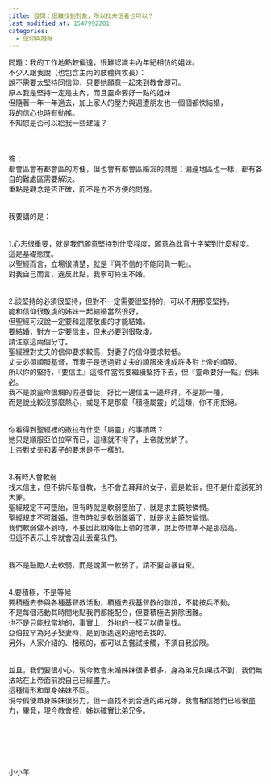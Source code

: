 ```yaml
---
title: 發問：很難找到對象，所以找未信者也可以？
last_modified_at: 1547992201
categories:
  - 信仰與婚姻
---
```


問題：我的工作地點較偏遠，很難認識主內年紀相仿的姐妹。<br>不少人跟我說（也包含主內的肢體與牧長）：<br>說不需要太堅持同信仰，只要她願意一起來到教會即可。 <br>原本我是堅持一定是主內，而且靈命要好一點的姐妹<br>但隨著一年一年過去，加上家人的壓力與週遭朋友也一個個都快結婚，<br>我的信心也時有動搖。 <br>不知您是否可以給我一些建議？<br><!--more--><br><br><br>答：<br>都會區會有都會區的方便，但也會有都會區婚友的問題；偏遠地區也一樣，都有各自的難處區需要解決。<br>重點是觀念是否正確，而不是方不方便的問題。<br><br><br>我要講的是：<br><br><br>1.心志很重要，就是我們願意堅持到什麼程度，願意為此背十字架到什麼程度。<br>這是基礎態度。<br>以聖經而言，立場很清楚，就是『與不信的不能同負一軛』。<br>對我自己而言，違反此點，我寧可終生不婚。<br> <br><br>2.該堅持的必須很堅持，但對不一定需要很堅持的，可以不用那麼堅持。<br>能和信仰很敬虔的姊妹一起結婚當然很好，<br>但聖經可沒說一定要和這麼敬虔的才能結婚。<br>要結婚，對方一定要信主，但未必要到很敬虔。<br>請注意這兩個分寸。<br>聖經裡對丈夫的信仰要求較高，對妻子的信仰要求較低。<br>丈夫必須順服基督，而妻子是透過對丈夫的順服來達成許多對上帝的順服。<br>所以你的堅持，『要信主』這條件當然要繼續堅持下去，但『靈命要好一點』倒未必。<br>我不是說靈命很爛的假基督徒，好比一邊信主一邊拜拜，不是那一種，<br>而是說比較沒那麼熱心，或是不是那麼「積極屬靈」的這類，你不用拒絕。<br><br><br>你看得到聖經裡的撒拉有什麼「屬靈」的事蹟嗎？<br>她只是順服亞伯拉罕而已，這樣就不得了，上帝就悅納了。<br>上帝對丈夫和妻子的要求是不一樣的。<br> <br><br>3.有時人會軟弱<br>找未信主，但不排斥基督教，也不會去拜拜的女子，這是軟弱，但不是什麼該死的大罪。<br>聖經規定不可墮胎，但有時就是軟弱墮胎了，就是求主饒恕憐憫。<br>聖經規定不可離婚，但有時就是軟弱離婚了，就是求主饒恕憐憫。<br>我們軟弱做不到時，不要因此就降低上帝的標準，說上帝標準不是那麼高。<br>但這不表示上帝就會因此丟棄我們。<br> <br><br>我不是鼓勵人去軟弱，而是說萬一軟弱了，請不要自暴自棄。<br> <br><br>4.要積極，不是等候<br>要積極去參與各種基督教活動，積極去找基督教的聯誼，不能按兵不動。<br>不是每個活動其時間地點我們都能配合，但要積極去排除困難。<br>也不是只能找當地的，事實上，外地的一樣可以盡量找。<br>亞伯拉罕為兒子娶妻時，是到很遙遠的遠地去找的。<br>另外，人家介紹的、相親的，都可以去嘗試接觸，不須自我設限。<br><br><br>並且，我們要很小心，現今教會未婚姊妹很多很多，身為弟兄如果找不到，我們無法站在上帝面前說自己已經盡力。<br>這種情形和單身姊妹不同。<br>現今假使單身姊妹很努力，但一直找不到合適的弟兄嫁，我會相信她們已經很盡力，畢竟，現今教會裡，姊妹確實比弟兄多。<br><br><br><br><br><br><br>小小羊<br><br><br><br><br><br><br><br><br>
